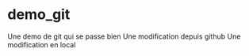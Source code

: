 # demo_git
Une demo de git qui se passe bien
Une modification depuis github
Une modification en local
